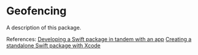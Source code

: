 # Geofencing

A description of this package.



References:
[Developing a Swift package in tandem with an app](https://developer.apple.com/documentation/xcode/developing-a-swift-package-in-tandem-with-an-app) 
[Creating a standalone Swift package with Xcode](https://developer.apple.com/documentation/xcode/creating-a-standalone-swift-package-with-xcode)
